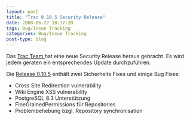 ```yaml
---
layout: post
title: "Trac 0.10.5 Security Release"
date: 2008-06-22 18:17:20
tags: Bug/Issue Tracking
categories: Bug/Issue Tracking
post-type: blog
---
```

Das <a href="http://trac.edgewall.org/"  title="Trac">Trac Team </a>hat eine neue Security Release heraus gebracht. Es wird jedem geraten ein entsprechendes Update durchzuführen.

Die <a href="http://trac.edgewall.org/query?status=closed&milestone=0.10.5"  title="Release 0.10.5">Release 0.10.5</a> enthält zwei Sicherheits Fixes und einige Bug Fixes:
<ul>
<li>Cross Site Redirection vulnerability</li>
<li>Wiki Engine XSS vulnerability </li>
<li>PostgreSQL 8.3 Unterstützung</li>
<li>FineGrainedPermissions für Repositories</li>
<li>Problembehebung bzgl. Repository synchronisation</li>
</ul>
